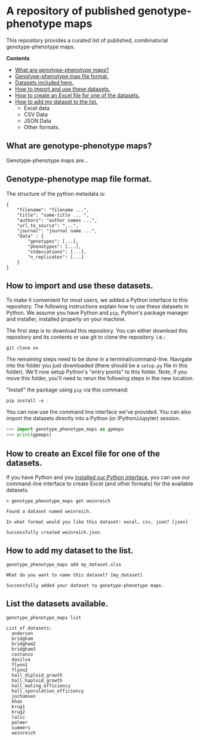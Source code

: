 # A repository of published genotype-phenotype maps

This repository provides a curated list of published, combinatorial genotype-phenotype maps.

**Contents**

* [What are genotype-phenotype maps?]()
* [Genotype-phenotype map file format.]()
* [Datasets included here.]()
* [How to import and use these datasets.]()
* [How to create an Excel file for one of the datasets.]()
* [How to add my dataset to the list.]()
    * Excel data
    * CSV Data
    * JSON Data
    * Other formats.

## What are genotype-phenotype maps?

Genotype-phenotype maps are...

## Genotype-phenotype map file format.

The structure of the python metadata is:
```
{   
    "filename": "filename ...",
    "title": "some-title ... ",
    "authors": "author names ...",
    "url_to_source": "...",
    "journal": "journal name ...",
    "data" : {
        "genotypes": [...],
        "phenotypes": [...],
        "stdeviations": [...],
        "n_replicates": [...]
    }
}
```

## How to import and use these datasets.

To make it convenient for *most* users, we added a Python interface to this repository. The following instructions explain how to use these datasets in Python. We assume you have Python and `pip`, Python's package manager and installer, installed properly on your machine. 

The first step is to download this repository. You can either download this repository and its contents or use git to clone the repository. i.e.:
```
git clone xx
```
 
The remaining steps need to be done in a terminal/command-line. Navigate into the folder you just downloaded (there should be a `setup.py` file in this folder). We'll now setup Python's "entry points" to this folder. Note, if you move this folder, you'll need to rerun the following steps in the new location. 

"Install" the package using `pip` via this command:
```
pip install -e .
```

You can now use the command line interface we've provided. You can also import the datasets directly into a Python (or IPython/Jupyter) session.

```python
>>> import genotype_phenotype_maps as gpmaps
>>> print(gpmaps)


```

## How to create an Excel file for one of the datasets.

If you have Python and you [installed our Python interface](), you can use our command-line interface to create Excel (and other formats) for the available datasets. 

```
> genotype_phenotype_maps get weinreich

Found a dataset named weinreich.

In what format would you like this dataset: excel, csv, json? [json]

Successfully created weinreich.json.
```

## How to add my dataset to the list.

```
genotype_phenotype_maps add my_dataset.xlsx

What do you want to name this dataset? [my_dataset]

Successfully added your dataset to genotype-phenotype maps.
```

## List the datasets available.

```
genotype_phenotype_maps list

List of datasets:
  anderson
  bridgham
  bridgham2
  bridgham3
  costanzo
  dasilva
  flynn1
  flynn2
  hall_diploid_growth
  hall_haploid_growth
  hall_mating_efficiency
  hall_sporulation_efficiency
  jochumsen
  khan
  krug1
  krug2
  lalic
  palmer
  summers
  weinreich
```